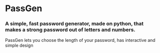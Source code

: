 # PassGen
### A simple, fast password generator, made on python, that makes a strong password out of letters and numbers.
PassGen lets you choose the length of your password, has interactive and simple design